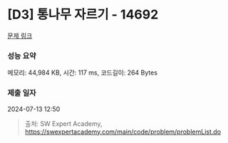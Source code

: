 # [D3] 통나무 자르기 - 14692 

[문제 링크](https://swexpertacademy.com/main/code/problem/problemDetail.do?contestProbId=AYJW0g-qlO8DFASv) 

### 성능 요약

메모리: 44,984 KB, 시간: 117 ms, 코드길이: 264 Bytes

### 제출 일자

2024-07-13 12:50



> 출처: SW Expert Academy, https://swexpertacademy.com/main/code/problem/problemList.do